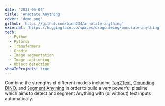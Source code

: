 ```yaml
---
date: '2023-06-04'
title: 'Annotate Anything'
cover: 'demo.png'
github: 'https://github.com/binh234/annotate-anything'
external: "https://huggingface.co/spaces/dragonSwing/annotate-anything"
tech:
  - Python
  - Pytorch
  - Transformers
  - Gradio
  - Image segmentation
  - Image captioning
  - Object detection
showInProjects: true
---
```


Combine the strengths of different models including [Tag2Text](https://github.com/xinyu1205/Tag2Text), [Grounding DINO](https://github.com/IDEA-Research/GroundingDINO), and [Segment Anything](https://github.com/facebookresearch/segment-anything) in order to build a very powerful pipeline which aims to detect and segment Anything with (or without) text inputs automatically.
